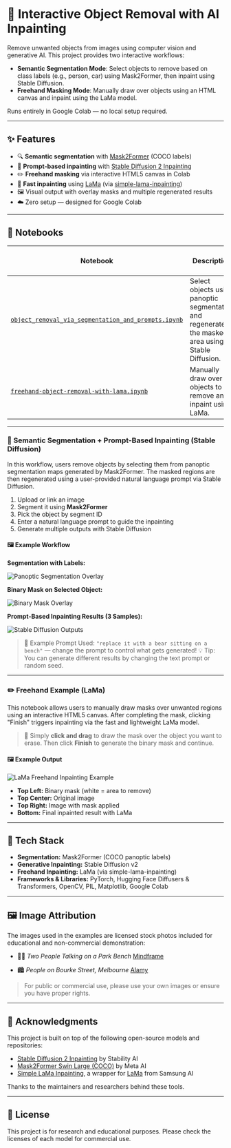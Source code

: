 # 🧽 Interactive Object Removal with AI Inpainting

Remove unwanted objects from images using computer vision and generative AI. This project provides two interactive workflows:

* **Semantic Segmentation Mode**: Select objects to remove based on class labels (e.g., person, car) using Mask2Former, then inpaint using Stable Diffusion.
* **Freehand Masking Mode**: Manually draw over objects using an HTML canvas and inpaint using the LaMa model.

Runs entirely in Google Colab — no local setup required.

---

## ✨ Features

* 🔍 **Semantic segmentation** with [Mask2Former](https://huggingface.co/facebook/mask2former-swin-large-coco-panoptic) (COCO labels)
* 🧠 **Prompt-based inpainting** with [Stable Diffusion 2 Inpainting](https://huggingface.co/stabilityai/stable-diffusion-2-inpainting)
* ✏️ **Freehand masking** via interactive HTML5 canvas in Colab
* 🧽 **Fast inpainting** using [LaMa](https://github.com/saic-mdal/lama) (via [simple-lama-inpainting](https://github.com/enesmsahin/simple-lama-inpainting))
* 🖼️ Visual output with overlay masks and multiple regenerated results
* ☁️ Zero setup — designed for Google Colab

---

## 📁 Notebooks

| Notebook | Description | Open in Colab |
|----------|-------------|----------------|
| [`object_removal_via_segmentation_and_prompts.ipynb`](object_removal_via_segmentation_and_prompts.ipynb) | Select objects using panoptic segmentation and regenerate the masked area using Stable Diffusion. | [![Open In Colab](https://colab.research.google.com/assets/colab-badge.svg)](https://colab.research.google.com/github/OmarMaged3679/interactive-object-removal/blob/main/object_removal_via_segmentation_and_prompts.ipynb) |
| [`freehand-object-removal-with-lama.ipynb`](freehand-object-removal-with-lama.ipynb) | Manually draw over objects to remove and inpaint using LaMa. | [![Open In Colab](https://colab.research.google.com/assets/colab-badge.svg)](https://colab.research.google.com/github/OmarMaged3679/interactive-object-removal/blob/main/freehand-object-removal-with-lama.ipynb) |

---

### 🧠 Semantic Segmentation + Prompt-Based Inpainting (Stable Diffusion)

In this workflow, users remove objects by selecting them from panoptic segmentation maps generated by Mask2Former. The masked regions are then regenerated using a user-provided natural language prompt via Stable Diffusion.

1. Upload or link an image
2. Segment it using **Mask2Former**
3. Pick the object by segment ID
4. Enter a natural language prompt to guide the inpainting
5. Generate multiple outputs with Stable Diffusion

#### 🖼️ Example Workflow

**Segmentation with Labels:**

![Panoptic Segmentation Overlay](./assets/segmentation_overlay.png)

**Binary Mask on Selected Object:**

![Binary Mask Overlay](./assets/binary_mask_overlay.png)

**Prompt-Based Inpainting Results (3 Samples):**

![Stable Diffusion Outputs](./assets/inpainting_results_sd.png)

> 🧠 Example Prompt Used: `"replace it with a bear sitting on a bench"` — change the prompt to control what gets generated!
> 💡 Tip: You can generate different results by changing the text prompt or random seed.

---

### ✏️ Freehand Example (LaMa)

This notebook allows users to manually draw masks over unwanted regions using an interactive HTML5 canvas. After completing the mask, clicking "Finish" triggers inpainting via the fast and lightweight LaMa model.

> 🎨 Simply **click and drag** to draw the mask over the object you want to erase. Then click **Finish** to generate the binary mask and continue.

#### 🖼️ Example Output

![LaMa Freehand Inpainting Example](./assets/lama_example_result.png)

* **Top Left:** Binary mask (white = area to remove)
* **Top Center:** Original image
* **Top Right:** Image with mask applied
* **Bottom:** Final inpainted result with LaMa

---

## 🧰 Tech Stack

* **Segmentation:** Mask2Former (COCO panoptic labels)
* **Generative Inpainting:** Stable Diffusion v2
* **Freehand Inpainting:** LaMa (via simple-lama-inpainting)
* **Frameworks & Libraries:** PyTorch, Hugging Face Diffusers & Transformers, OpenCV, PIL, Matplotlib, Google Colab

---

## 🖼️ Image Attribution

The images used in the examples are licensed stock photos included for educational and non-commercial demonstration:

* 🧍‍♀️ *Two People Talking on a Park Bench*
  [Mindframe](https://mindframeimages.org.au/product/two-people-talking-sitting-on-a-park-bench-4/)

* 🏙️ *People on Bourke Street, Melbourne*
  [Alamy](https://www.alamy.com/melbourne-australia-21st-february-2018-people-on-bourke-street-the-street-is-in-the-heart-of-the-main-shopping-area-image231206654.html)

> For public or commercial use, please use your own images or ensure you have proper rights.

---

## 🙏 Acknowledgments

This project is built on top of the following open-source models and repositories:

* [Stable Diffusion 2 Inpainting](https://huggingface.co/stabilityai/stable-diffusion-2-inpainting) by Stability AI
* [Mask2Former Swin Large (COCO)](https://huggingface.co/facebook/mask2former-swin-large-coco-panoptic) by Meta AI
* [Simple LaMa Inpainting](https://github.com/enesmsahin/simple-lama-inpainting), a wrapper for [LaMa](https://github.com/saic-mdal/lama) from Samsung AI

Thanks to the maintainers and researchers behind these tools.

---

## 📄 License

This project is for research and educational purposes. Please check the licenses of each model for commercial use.
